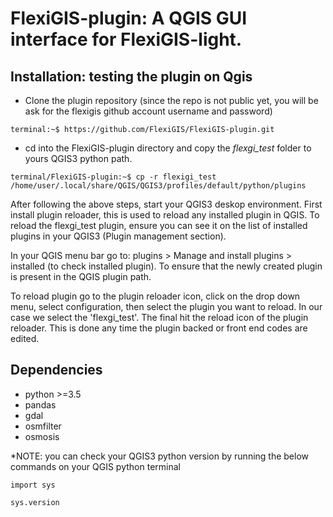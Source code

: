 # FlexiGIS-plugin: A QGIS GUI interface for FlexiGIS-light.


## Installation: testing the plugin on Qgis

- Clone the plugin repository (since the repo is not public yet, you will be ask for the flexigis github account username and password)

```console
terminal:~$ https://github.com/FlexiGIS/FlexiGIS-plugin.git
```

- cd into the FlexiGIS-plugin directory and copy the  *flexgi_test* folder to yours QGIS3 python path.

``` 
terminal/FlexiGIS-plugin:~$ cp -r flexigi_test /home/user/.local/share/QGIS/QGIS3/profiles/default/python/plugins
```

After following the above steps, start your QGIS3 deskop environment. First install plugin reloader, this is used to reload any installed plugin in QGIS. To reload the flexgi_test plugin, ensure you can see it on the list of installed plugins in your QGIS3 (Plugin management section).

In your QGIS menu bar go to: plugins > Manage and install plugins > installed (to check installed plugin). To ensure that the newly created plugin is present in the QGIS plugin path.

To reload plugin go to the plugin reloader icon, click on the drop down menu, select configuration, then select the plugin you want to reload. In our case we select the 'flexgi_test'. The final hit the reload icon of the plugin reloader. This is done any time the plugin backed or front end codes are edited.

## Dependencies

- python >=3.5
- pandas
- gdal 
- osmfilter
- osmosis

*NOTE: you can check your QGIS3 python version by running the below commands on your QGIS python terminal

````
import sys

sys.version
````
